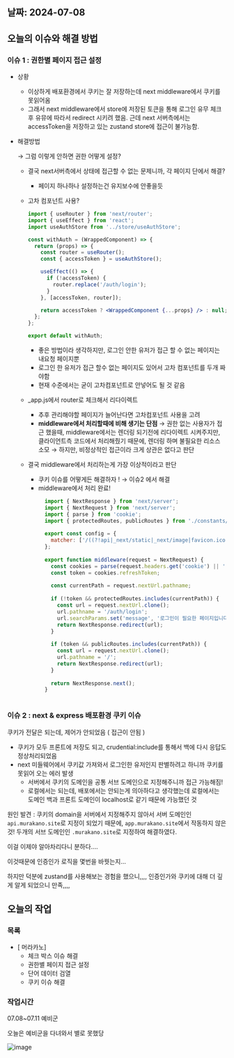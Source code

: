 ## 날짜: 2024-07-08

## 오늘의 이슈와 해결 방법

### 이슈 1 : 권한별 페이지 접근 설정

- 상황
    - 이상하게 배포환경에서 쿠키는 잘 저장하는데 next middleware에서 쿠키를 못읽어옴
    - 그래서 next middleware에서 store에 저장된 토큰을 통해 로그인 유무 체크 후 유뮤에 따라서 redirect 시키려 했음.
    근데 next 서버측에서는 accessToken을 저장하고 있는 zustand store에 접근이 불가능함.
- 해결방법
    
    → 그럼 이렇게 안하면 권한 어떻게 설정?
    
    - 결국 next서버측에서 상태에 접근할 수 없는 문제니까, 각 페이지 단에서 해결?
        - 페이지 하나하나 설정하는건 유지보수에 안좋을듯
    - 고차 컴포넌트 사용?
        
        ```jsx
        import { useRouter } from 'next/router';
        import { useEffect } from 'react';
        import useAuthStore from '../store/useAuthStore';
        
        const withAuth = (WrappedComponent) => {
          return (props) => {
            const router = useRouter();
            const { accessToken } = useAuthStore();
        
            useEffect(() => {
              if (!accessToken) {
                router.replace('/auth/login');
              }
            }, [accessToken, router]);
        
            return accessToken ? <WrappedComponent {...props} /> : null;
          };
        };
        
        export default withAuth;
        ```
        
        - 좋은 방법이라 생각하지만, 로그인 안한 유저가 접근 할 수 없는 페이지는 내요청 페이지뿐
        - 로그인 한 유저가 접근 할수 없는 페이지도 있어서 고차 컴포넌트를 두개 짜야함
        - 현재 수준에서는 굳이 고차컴포넌트로 안넣어도 될 것 같음
    - _app.js에서 router로 체크해서 리다이렉트
        - 추후 관리해야할 페이지가 늘어난다면 고차컴포넌트 사용을 고려
        - **middleware에서 처리할때에 비해 생기는 단점**
        → 권한 없는 사용자가 접근 했을때, middleware에서는 렌더링 되기전에 리다이렉트 시켜주지만, 클라이언트측 코드에서 처리해줬기 때문에, 렌더링 하며 불필요한 리소스 소모
        → 하지만, 비정상적인 접근이라 크게 상관은 없다고 판단
    - 결국 middleware에서 처리하는게 가장 이상적이라고 판단
        - 쿠키 이슈를 어떻게든 해결하자 ! → 이슈2 에서 해결
        - middleware에서 처리 완료!
          ```jsx
            import { NextResponse } from 'next/server';
            import { NextRequest } from 'next/server';
            import { parse } from 'cookie';
            import { protectedRoutes, publicRoutes } from './constants/protectedRoutes';
            
            export const config = {
              matcher: ['/((?!api|_next/static|_next/image|favicon.ico|fonts|images).*)'],
            };
            
            export function middleware(request = NextRequest) {
              const cookies = parse(request.headers.get('cookie') || '');
              const token = cookies.refreshToken;
            
              const currentPath = request.nextUrl.pathname;
            
              if (!token && protectedRoutes.includes(currentPath)) {
                const url = request.nextUrl.clone();
                url.pathname = '/auth/login';
                url.searchParams.set('message', '로그인이 필요한 페이지입니다');
                return NextResponse.redirect(url);
              }
            
              if (token && publicRoutes.includes(currentPath)) {
                const url = request.nextUrl.clone();
                url.pathname = '/';
                return NextResponse.redirect(url);
              }
            
              return NextResponse.next();
            }
            
            ```
          

### 이슈 2 : next & express 배포환경 쿠키 이슈

쿠키가 전달은 되는데, 제어가 안되었음 ( 접근이 안됨 )

- 쿠키가 모두 프론트에 저장도 되고, crudential:include를 통해서 백에 다시 응답도 정상처리되었음
- next 미들웨어에서 쿠키값 가져와서 로그인한 유저인지 판별하려고 하니까 쿠키를 못읽어 오는 에러 발생
    - 서버에서 쿠키의 도메인을 공통 서브 도메인으로 지정해주니까 접근 가능해짐!
    - 로컬에서는 되는데, 배포에서는 안되는게 의아하다고 생각했는데 로컬에서는 도메인 백과 프론트 도메인이 localhost로 같기 때문에 가능했던 것
    

원인 발견 : 쿠키의 domain을 서버에서 지정해주지 않아서 서버 도메인인 `api.murakano.site`로 지정이 되었기 때문에, `app.murakano.site`에서 작동하지 않은것!
두개의 서브 도메인인 `.murakano.site`로 지정하여 해결하였다.

이걸 이제야 알아차리다니 분하다….

이것때문에 인증인가 로직을 몇번을 바꿧는지…

하지만 덕분에 zustand를 사용해보는 경험을 했으니,,,, 인증인가와 쿠키에 대해 더 깊게 알게 되었으니 만족,,,,

## 오늘의 작업

### 목록

- [ 머라카노]
    - 체크 박스 이슈 해결
    - 권한별 페이지 접근 설정
    - 단어 데이터 검열
    - 쿠키 이슈 해결

### 작업시간

07.08~07.11 예비군

오늘은 예비군을 다녀와서 별로 못했당

![image](https://github.com/jjikky/jikky-til/assets/59151187/85df1f97-e0b7-46f9-aad9-ba4fe3339635)
